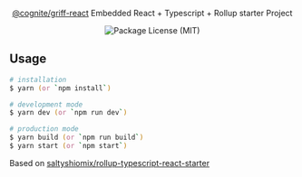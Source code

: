 <p align="center">
<a href="https://github.com/cognitedata/griff-react">@cognite/griff-react</a> Embedded React + Typescript + Rollup starter Project</p>
<p align="center">
  <img src="https://img.shields.io/github/license/saltyshiomix/rollup-typescript-react-starter.svg" alt="Package License (MIT)">
</p>

## Usage

```zsh
# installation
$ yarn (or `npm install`)

# development mode
$ yarn dev (or `npm run dev`)

# production mode
$ yarn build (or `npm run build`)
$ yarn start (or `npm start`)
```

Based on [saltyshiomix/rollup-typescript-react-starter](https://github.com/saltyshiomix/rollup-typescript-react-starter)
